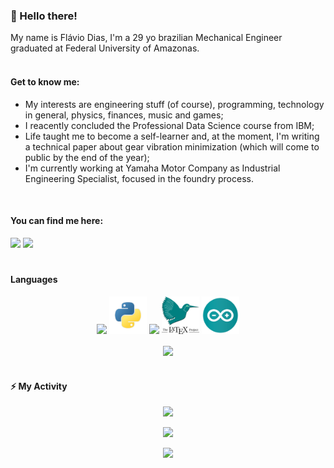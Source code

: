 <!-- ![Profile Views](https://komarev.com/ghpvc/?username=flaviohasd&color=green) 
![Followers](https://img.shields.io/github/followers/flaviohasd)  ![Stars](https://img.shields.io/github/stars/flaviohasd?label=Profile%20Stars&logo=Profile%20stars&logoColor=g) -->

### 👋 Hello there!

My name is Flávio Dias, I'm a 29 yo brazilian Mechanical Engineer graduated at Federal University of Amazonas.
<br/>
<br/>

#### Get to know me:
- My interests are engineering stuff (of course), programming, technology in general, physics, finances, music and games;
- I reacently concluded the Professional Data Science course from IBM;
- Life taught me to become a self-learner and, at the moment, I'm writing a technical paper about gear vibration minimization (which will come to public by the end of the year);
- I'm currently working at Yamaha Motor Company as Industrial Engineering Specialist, focused in the foundry process.
<br/>

#### You can find me here:
<p align="left">
<div>
<a href="https://www.linkedin.com/in/flaviohasd/" target="_blank"><img src="https://img.shields.io/badge/-LinkedIn-%230077B5?style=for-the-badge&logo=linkedin&logoColor=white" target="_blank"></a>
<a href="mailto:flaviohasd@hotmail.com" target="_blank"><img src="https://img.shields.io/badge/Microsoft_Outlook-0078D4?style=for-the-badge&logo=microsoft-outlook&logoColor=white" target="_blank"></a>

#

#### Languages
<p align="center">
<code><img height="60" src="https://avatars.githubusercontent.com/u/8590076?s=200&v=4"></code>
<code><img height="60" src="https://raw.githubusercontent.com/github/explore/80688e429a7d4ef2fca1e82350fe8e3517d3494d/topics/python/python.png"></code>
<code><img height="60" src="https://github.com/microsoft/PowerBI-Icons/raw/main/PNG/Power-BI.png"></code>
<code><img height="60" src="https://raw.githubusercontent.com/github/explore/80688e429a7d4ef2fca1e82350fe8e3517d3494d/topics/latex/latex.png"></code>
<code><img height="60" src="https://raw.githubusercontent.com/github/explore/80688e429a7d4ef2fca1e82350fe8e3517d3494d/topics/arduino/arduino.png"></code>
</p>

<p align="center">
    <img align="center" height="120px" src="https://github-readme-stats.vercel.app/api/top-langs/?username=flaviohasd&text_color=FFFFFF&bg_color=000000&title_color=FFFFFF&langs_count=15&layout=compact&hide_border=true" />
</p>

#

#### ⚡ My Activity

<p align="center">
  <img alig src="https://github-profile-trophy.vercel.app/?username=flaviohasd&no-bg=true&no-frame=true&theme=dark" />
</p>

<p align="center">
  <img alig src="https://github-readme-stats.vercel.app/api?username=flaviohasd&theme=dark&hide_border=true&include_all_commits=true&count_private=true" />
</p>

<p align="center">
  <img alig src="https://github-readme-streak-stats.herokuapp.com/?user=flaviohasd&theme=dark&hide_border=true" />
</p>

